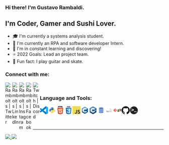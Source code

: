 
### Hi there! I'm Gustavo Rambaldi.

## I'm Coder, Gamer and Sushi Lover.

- :mortar_board: I'm currently a systems analysis student.
- :necktie: I'm currently an RPA and software developer Intern.
- :rocket: I'm in constant learning and discovering!
- :star: 2022 Goals: Lead an project team.
- :guitar: Fun fact: I play guitar and skate. 

### Connect with me:

[<img align="left" alt="Rambolts | Twitter" width="22px" src="https://cdn.jsdelivr.net/npm/simple-icons@v3/icons/twitter.svg" />][twitter]
[<img align="left" alt="Rambolts | LinkedIn" width="22px" src="https://cdn.jsdelivr.net/npm/simple-icons@v3/icons/linkedin.svg" />][linkedin]
[<img align="left" alt="Rambolts | Instagram" width="22px" src="https://cdn.jsdelivr.net/npm/simple-icons@v3/icons/instagram.svg" />][instagram]
[<img align="left" alt="Rambolts | Facebook" width="22px" src="https://cdn.jsdelivr.net/npm/simple-icons@v3/icons/facebook.svg" />][facebook]
[<img align="left" alt="Twitch | Discord" width="22px" src="https://cdn.jsdelivr.net/npm/simple-icons@v3/icons/twitch.svg" />][twitch]
<br />


### Language and Tools:
<div style="display: flex">
 <img align="left" alt="Visual Studio Code" width="26px" src="https://raw.githubusercontent.com/github/explore/80688e429a7d4ef2fca1e82350fe8e3517d3494d/topics/visual-studio-code/visual-studio-code.png" />
  <img align="left" alt="Python" width="26px" src="https://raw.githubusercontent.com/github/explore/80688e429a7d4ef2fca1e82350fe8e3517d3494d/topics/python/python.png" />
 <img align="left" alt="HTML5" width="26px" src="https://raw.githubusercontent.com/github/explore/80688e429a7d4ef2fca1e82350fe8e3517d3494d/topics/html/html.png" />
 <img align="left" alt="CSS3" width="26px" src="https://raw.githubusercontent.com/github/explore/80688e429a7d4ef2fca1e82350fe8e3517d3494d/topics/css/css.png" />
 <img align="left" alt="JavaScript" width="26px" src="https://raw.githubusercontent.com/github/explore/80688e429a7d4ef2fca1e82350fe8e3517d3494d/topics/javascript/javascript.png" />
 <img align="left" alt="C" width="26px" src="https://raw.githubusercontent.com/github/explore/80688e429a7d4ef2fca1e82350fe8e3517d3494d/topics/c/c.png" />
 <img align="left" alt="C++" width="26px" src="https://raw.githubusercontent.com/github/explore/80688e429a7d4ef2fca1e82350fe8e3517d3494d/topics/cpp/cpp.png" />
 <img align="left" alt="SQL" width="26px" src="https://raw.githubusercontent.com/github/explore/80688e429a7d4ef2fca1e82350fe8e3517d3494d/topics/sql/sql.png" />
 <img align="left" alt="MySQL" width="26px" src="https://raw.githubusercontent.com/github/explore/80688e429a7d4ef2fca1e82350fe8e3517d3494d/topics/mysql/mysql.png" />
 <img align="left" alt="Git" width="26px" src="https://raw.githubusercontent.com/github/explore/80688e429a7d4ef2fca1e82350fe8e3517d3494d/topics/git/git.png" />
 <img align="left" alt="GitHub" width="26px" src="https://raw.githubusercontent.com/github/explore/78df643247d429f6cc873026c0622819ad797942/topics/github/github.png" />
 <img align="left" alt="Terminal" width="26px" src="https://raw.githubusercontent.com/github/explore/80688e429a7d4ef2fca1e82350fe8e3517d3494d/topics/terminal/terminal.png" />
</div>
<br />
<br />

---
   
<div>
  <a href="https://github.com//Rambolts">
  <img height="180em" src="https://github-readme-stats.vercel.app/api?username=Rambolts&show_icons=true&theme=nord&include_all_commits=true&count_private=true"/>
  <img height="180em" src="https://github-readme-stats.vercel.app/api/top-langs/?username=Rambolts&layout=compact&langs_count=7&theme=nord"/>
</div>
<br />


[twitter]: https://twitter.com/GustavoRambaldi
[instagram]: https://www.instagram.com/gustavo_rambaldi
[linkedin]: https://linkedin.com/in/gustavo-rambaldi
[facebook]: https://www.facebook.com/gustavo.rambaldi10
[twitch]: https://www.twitch.tv/rambolts
